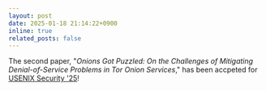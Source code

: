 ```yaml
---
layout: post
date: 2025-01-18 21:14:22+0900
inline: true
related_posts: false
---
```


The second paper, "_Onions Got Puzzled: On the Challenges of Mitigating Denial-of-Service Problems in Tor Onion Services_," has been accpeted for [USENIX Security '25](https://www.usenix.org/conference/usenixsecurity25)!
